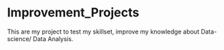 # Improvement_Projects
This are my project to test my skillset, improve my knowledge about Data-science/ Data Analysis. 
